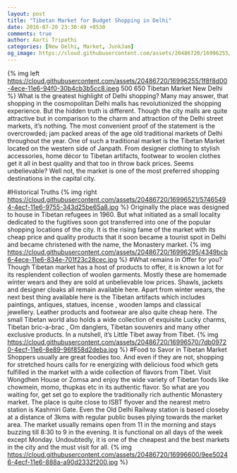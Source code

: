 ```yaml
---
layout: post
title: "Tibetan Market for Budget Shopping in Delhi"
date: 2016-07-20 23:30:49 +0530
comments: true
author: Aarti Tripathi
categories: [New Delhi, Market, JunkJam]
og_image: https://cloud.githubusercontent.com/assets/20486720/16996255/1f8f8d00-4ece-11e6-94f0-30b4cb3b5cc8.jpeg
---
```

{% img left https://cloud.githubusercontent.com/assets/20486720/16996255/1f8f8d00-4ece-11e6-94f0-30b4cb3b5cc8.jpeg 500 650 Tibetan Market New Delhi %}
What is the greatest highlight of Delhi shopping? Many may answer, that shopping in the cosmopolitan Delhi malls has revolutionized the shopping experience. But the hidden truth is different. Though the city malls are quite attractive but in comparison to the charm and attraction of the Delhi street markets, it’s nothing. The most convenient proof of the statement is the overcrowded; jam packed areas of the age old traditional markets of Delhi throughout the year. 
One of such a traditional market is the Tibetan Market located on the western side of Janpath.  From designer clothing to stylish accessories, home décor to Tibetan artifacts, footwear to woolen clothes get it all in best quality and that too in throw back prices. Seems unbelievable? Well not, the market is one of the most preferred shopping destinations in the capital city.
 
<!-- more -->
#Historical Truths
{% img right  https://cloud.githubusercontent.com/assets/20486720/16996521/57465494-4ecf-11e6-9755-343d25be65a8.jpg %}
Originally the place was designed to house in Tibetan refugees in 1960. But what initiated as a small locality dedicated to the fugitives soon got transferred into one of the popular shopping locations of the city. It is the rising fame of the market with its cheap price and quality products that it soon became a tourist spot in Delhi and became christened with the name, the Monastery market. 
{% img https://cloud.githubusercontent.com/assets/20486720/16996295/4349bcb6-4ece-11e6-834e-701f23c28cec.jpg %}
#What remains in Offer for you?
Though Tibetan market has a host of products to offer, it is known a lot for its resplendent collection of woolen garments. Mostly these are homemade winter wears and they are sold at unbelievable low prices. Shawls, jackets and designer cloaks all remain available here. Apart from winter wears, the next best thing available here is the Tibetan artifacts which includes paintings, antiques, statues, incense , wooden lamps and classical jewellery. Leather products and footwear are also quite cheap here. The small Tibetan world also holds a wide collection of exquisite Lucky charms, Tibetan bric-a-brac , Om danglers, Tibetan souvenirs and many other exclusive products. In a nutshell, it’s Little Tibet away from Tibet. 
{% img https://cloud.githubusercontent.com/assets/20486720/16996570/7db09720-4ecf-11e6-8e89-96f858d2deba.jpg %}
#Food to Savor in Tibetan Market
Shoppers usually are great foodies too. And even if they are not, shopping for stretched hours calls for re energizing with delicious food which gets fulfilled in the market with a wide collection of flavors from Tibet. Visit Wongdhen House or Zomsa and enjoy the wide variety of Tibetan foods like chowmein, momo, thupkas etc in its authentic flavor. 
So what are you waiting for, get set go to explore the traditionally rich authentic Monastery market. The place is quite close to ISBT flyover and the nearest metro station is Kashmiri Gate. Even the Old Delhi Railway station is based closeby at a distance of 3kms with regular public buses plying towards the market area. The market usually remains open from 11 in the morning and stays buzzing till 8:30 to 9 in the evening. It is functional on all days of the week except Monday. 
Undoubtedly, it is one of the cheapest and the best markets in the city and the must visit for all. 
{% img https://cloud.githubusercontent.com/assets/20486720/16996600/9ee50246-4ecf-11e6-888a-a90d2332f200.jpg %}
